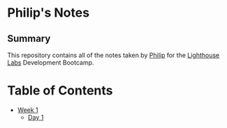 # Philip's Notes
## Summary
  This repository contains all of the notes taken by [Philip](https://github.com/Pwsjas) for the [Lighthouse Labs](https://www.lighthouselabs.ca/) Development Bootcamp.

# Table of Contents
* [Week 1](/Week_1)
  * [Day 1](/Week_1/Day_1)